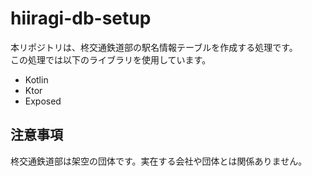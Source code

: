 # hiiragi-db-setup
本リポジトリは、柊交通鉄道部の駅名情報テーブルを作成する処理です。  
この処理では以下のライブラリを使用しています。

* Kotlin
* Ktor
* Exposed

## 注意事項
柊交通鉄道部は架空の団体です。実在する会社や団体とは関係ありません。
